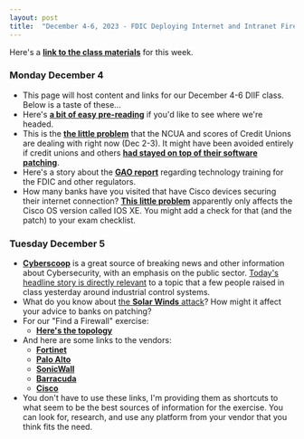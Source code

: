 ```yaml
---
layout: post
title:  "December 4-6, 2023 - FDIC Deploying Internet and Intranet Firewalls"
---
```


Here's a [**link to the class materials**](https://class.hill.com/assets/FDIC-DIIF-2024.pptx) for this week.

### Monday December 4

- This page will host content and links for our December 4-6 DIIF class. Below is a taste of these...
- Here's [**a bit of easy pre-reading**](https://www.sayers.com/articles/the-future-of-firewalls-engineering-experts-reveal-the-path-ahead/) if you'd like to see where we're headed.
- This is the [**the little problem**](https://www.theregister.com/2023/12/02/ransomware_infection_credit_unions/) that the NCUA and scores of Credit Unions are dealing with right now (Dec 2-3). It might have been avoided entirely if credit unions and others [**had stayed on top of their software patching**](https://www.netscaler.com/blog/news/cve-2023-4966-critical-security-update-now-available-for-netscaler-adc-and-netscaler-gateway/).
- Here's a story about the [**GAO report**](https://fedscoop.com/financial-regulators-developing-and-tracking-fintech-skills-of-staff/) regarding technology training for the FDIC and other regulators.
- How many banks have you visited that have Cisco devices securing their internet connection? [**This little problem**](https://www.bleepingcomputer.com/news/security/over-10-000-cisco-devices-hacked-in-ios-xe-zero-day-attacks/) apparently only affects the Cisco OS version called IOS XE. You might add a check for that (and the patch) to your exam checklist.

### Tuesday December 5

- [**Cyberscoop**](https://cyberscoop.com/) is a great source of breaking news and other information about Cybersecurity, with an emphasis on the public sector. [Today's headline story is directly relevant](https://cyberscoop.com/cisa-fbi-epa-water-unitronics/) to a topic that a few people raised in class yesterday around industrial control systems.
- What do you know about [the **Solar Winds** attack](https://www.cisecurity.org/solarwinds)? How might it affect your advice to banks on patching?
- For our "Find a Firewall" exercise:
  - [**Here's the topology**](https://boingit.com/fdic/fdic-diif/faf.png)
- And here are some links to the vendors:
  - [**Fortinet**](https://www.fortinet.com/products/next-generation-firewall)
  - [**Palo Alto**](https://www.paloaltonetworks.com/network-security/next-generation-firewall-hardware)
  - [**SonicWall**](https://www.sonicwall.com/products/firewalls/)
  - [**Barracuda**](https://www.barracuda.com/products/network-protection/secureedge/next-generation-security)
  - [**Cisco**](https://www.cisco.com/site/us/en/products/security/firewalls/index.html#tabs-9e2187ae1d-item-4b92b35855-tab)
- You don't have to use these links, I'm providing them as shortcuts to what seem to be the best sources of information for the exercise. You can look for, research, and use any platform from your vendor that you think fits the need.
